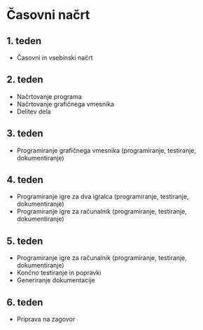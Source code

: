 # Časovni načrt
## 1. teden
* Časovni in vsebinski načrt

## 2. teden
* Načrtovanje programa
* Načrtovanje grafičnega vmesnika
* Delitev dela

## 3. teden
* Programiranje grafičnega vmesnika (programiranje, testiranje, dokumentiranje)

## 4. teden
* Programiranje igre za dva igralca (programiranje, testiranje, dokumentiranje)
* Programiranje igre za računalnik (programiranje, testiranje, dokumentiranje)

## 5. teden
* Programiranje igre za računalnik (programiranje, testiranje, dokumentiranje)
* Končno testiranje in popravki
* Generiranje dokumentacije

## 6. teden
* Priprava na zagovor
